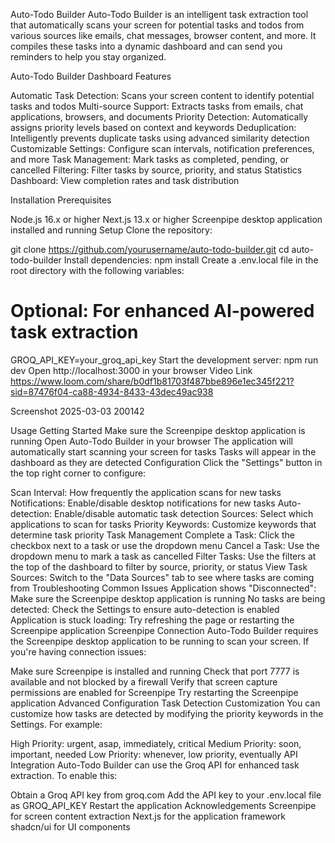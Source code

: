 Auto-Todo Builder
Auto-Todo Builder is an intelligent task extraction tool that automatically scans your screen for potential tasks and todos from various sources like emails, chat messages, browser content, and more. It compiles these tasks into a dynamic dashboard and can send you reminders to help you stay organized.

Auto-Todo Builder Dashboard Features

Automatic Task Detection: Scans your screen content to identify potential tasks and todos Multi-source Support: Extracts tasks from emails, chat applications, browsers, and documents Priority Detection: Automatically assigns priority levels based on context and keywords Deduplication: Intelligently prevents duplicate tasks using advanced similarity detection Customizable Settings: Configure scan intervals, notification preferences, and more Task Management: Mark tasks as completed, pending, or cancelled Filtering: Filter tasks by source, priority, and status Statistics Dashboard: View completion rates and task distribution

Installation
Prerequisites

Node.js 16.x or higher
Next.js 13.x or higher
Screenpipe desktop application installed and running
Setup
Clone the repository:

git clone https://github.com/yourusername/auto-todo-builder.git
cd auto-todo-builder
Install dependencies:
npm install
Create a .env.local file in the root directory with the following variables:
# Optional: For enhanced AI-powered task extraction
GROQ_API_KEY=your_groq_api_key
Start the development server:
npm run dev
Open http://localhost:3000 in your browser
Video Link https://www.loom.com/share/b0df1b81703f487bbe896e1ec345f221?sid=87476f04-ca88-4934-8433-43dec49ac938

Screenshot 2025-03-03 200142

Usage
Getting Started
Make sure the Screenpipe desktop application is running
Open Auto-Todo Builder in your browser
The application will automatically start scanning your screen for tasks
Tasks will appear in the dashboard as they are detected
Configuration
Click the "Settings" button in the top right corner to configure:

Scan Interval: How frequently the application scans for new tasks
Notifications: Enable/disable desktop notifications for new tasks
Auto-detection: Enable/disable automatic task detection
Sources: Select which applications to scan for tasks
Priority Keywords: Customize keywords that determine task priority
Task Management
Complete a Task: Click the checkbox next to a task or use the dropdown menu
Cancel a Task: Use the dropdown menu to mark a task as cancelled
Filter Tasks: Use the filters at the top of the dashboard to filter by source, priority, or status
View Task Sources: Switch to the "Data Sources" tab to see where tasks are coming from
Troubleshooting
Common Issues
Application shows "Disconnected": Make sure the Screenpipe desktop application is running
No tasks are being detected: Check the Settings to ensure auto-detection is enabled
Application is stuck loading: Try refreshing the page or restarting the Screenpipe application
Screenpipe Connection
Auto-Todo Builder requires the Screenpipe desktop application to be running to scan your screen. If you're having connection issues:

Make sure Screenpipe is installed and running
Check that port 7777 is available and not blocked by a firewall
Verify that screen capture permissions are enabled for Screenpipe
Try restarting the Screenpipe application
Advanced Configuration
Task Detection Customization
You can customize how tasks are detected by modifying the priority keywords in the Settings. For example:

High Priority: urgent, asap, immediately, critical
Medium Priority: soon, important, needed
Low Priority: whenever, low priority, eventually
API Integration
Auto-Todo Builder can use the Groq API for enhanced task extraction. To enable this:

Obtain a Groq API key from groq.com
Add the API key to your .env.local file as GROQ_API_KEY
Restart the application
Acknowledgements
Screenpipe for screen content extraction
Next.js for the application framework
shadcn/ui for UI components